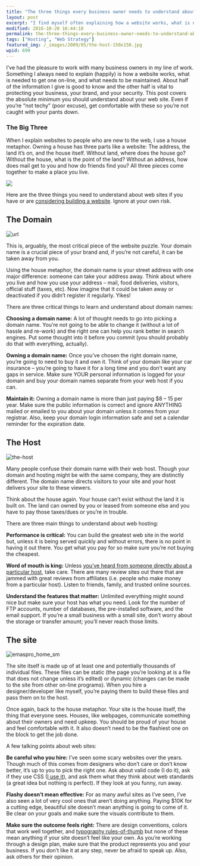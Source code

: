 ```yaml
---
title: "The three things every business owner needs to understand about web sites"
layout: post
excerpt: "I find myself often explaining how a website works, what is needed to get one on-line, and what needs to be maintained. About half of the information I give is good to know and the other half is vital to protecting your business, your brand, and your security."
modified: 2016-10-20 16:44:18
permalink: the-three-things-every-business-owner-needs-to-understand-about-web-sites/index.html
tags: ["Hosting", "Web Strategy"]
featured_img: /_images/2009/05/the-host-150x150.jpg
wpid: 699
---
```



I’ve had the pleasure to work with many business owners in my line of work. Something I always need to explain (happily) is how a website works, what is needed to get one on-line, and what needs to be maintained. About half of the information I give is good to know and the other half is vital to protecting your business, your brand, and your security. This post covers the absolute minimum you should understand about your web site. Even if you’re “not techy” (poor excuse), get comfortable with these so you’re not caught with your pants down.

### The Big Three

When I explain websites to people who are new to the web, I use a house metaphor. Owning a house has three parts like a website: The address, the land it’s on, and the house itself. Without land, where does the house go? Without the house, what is the point of the land? Without an address, how does mail get to you and how do friends find you? All three pieces come together to make a place you live.

![](/_images/2009/05/dale_house.jpg)

Here are the three things you need to understand about web sites if you have or are [considering building a website](/path-forward-how-josh-can-help-plans-and-approaches-building-a-new-web-site-from-scratch/). Ignore at your own risk.

The Domain
----------

![url](/_images/2009/05/url.jpg)  

This is, arguably, the most critical piece of the website puzzle. Your domain name is a crucial piece of your brand and, if you’re not careful, it can be taken away from you.

Using the house metaphor, the domain name is your street address with one major difference: someone can take your address away. Think about where you live and how you use your address – mail, food deliveries, visitors, official stuff (taxes, etc). Now imagine that it could be taken away or deactivated if you didn’t register it regularly. Yikes!

There are three critical things to learn and understand about domain names:

**Choosing a domain name:** A lot of thought needs to go into picking a domain name. You’re not going to be able to change it (without a lot of hassle and re-work) and the right one can help you rank better in search engines. Put some thought into it before you commit (you should probably do that with everything, actually).

**Owning a domain name:** Once you’ve chosen the right domain name, you’re going to need to buy it and own it. Think of your domain like your car insurance – you’re going to have it for a long time and you don’t want any gaps in service. Make sure YOUR personal information is logged for your domain and buy your domain names separate from your web host if you can.

**Maintain it:** Owning a domain name is more than just paying $8 – 15 per year. Make sure the public information is correct and ignore ANYTHING mailed or emailed to you about your domain unless it comes from your registrar. Also, keep your domain login information safe and set a calendar reminder for the expiration date.

The Host
--------

![the-host](/_images/2009/05/the-host.jpg "the-host")

Many people confuse their domain name with their web host. Though your domain and hosting might be with the same company, they are distinctly different. The domain name directs visitors to your site and your host delivers your site to these viewers.

Think about the house again. Your house can’t exist without the land it is built on. The land can owned by you or leased from someone else and you have to pay those taxes/dues or you’re in trouble.

There are three main things to understand about web hosting:

**Performance is critical:** You can build the greatest web site in the world but, unless it is being served quickly and without errors, there is no point in having it out there. You get what you pay for so make sure you’re not buying the cheapest.

**Word of mouth is king:** Unless [you’ve heard from someone directly about a particular host](/you-cant-go-wrong-with-fused-network-hosting-for-small-businesses/), take care. There are many review sites out there that are jammed with great reviews from affiliates (i.e. people who make money from a particular host). Listen to friends, family, and trusted online sources.

**Understand the features that matter:** Unlimited everything might sound nice but make sure your host has what you need. Look for the number of FTP accounts, number of databases, the pre-installed software, and the email support. If you’re a small business with a small site, don’t worry about the storage or transfer amount; you’ll never reach those limits.

The site
--------

![emaspro_home_sm](/_images/2009/05/emaspro_home_sm.jpg "emaspro_home_sm")

The site itself is made up of at least one and potentially thousands of individual files. These files can be static (the page you’re looking at is a file that does not change unless it’s edited) or dynamic (changes can be made to the site from other on-line programs). When you hire a designer/developer like myself, you’re paying them to build these files and pass them on to the host.

Once again, back to the house metaphor. Your site is the house itself, the thing that everyone sees. Houses, like webpages, communicate something about their owners and need upkeep. You should be proud of your house and feel comfortable with it. It also doesn’t need to be the flashiest one on the block to get the job done.

A few talking points about web sites:

**Be careful who you hire:** I’ve seen some scary websites over the years. Though much of this comes from designers who don’t care or don’t know better, it’s up to you to pick the right one. Ask about valid code (I do it), ask if they use CSS ([I use it](/tag/css)), and ask them what they think about web standards (a great idea but nothing is perfect). If they look at you funny, run away.

**Flashy doesn’t mean effective:** For as many awful sites as I’ve seen, I’ve also seen a lot of very cool ones that aren’t doing anything. Paying $10K for a cutting edge, beautiful site doesn’t mean anything is going to come of it. Be clear on your goals and make sure the visuals contribute to them.

**Make sure the outcome feels right:** There are design conventions, colors that work well together, and [typography rules-of-thumb](/6-steps-to-easy-typography-in-any-document/) but none of these mean anything if your site doesn’t feel like your own. As you’re working through a design plan, make sure that the product represents you and your business. If you don’t like it at any step, never be afraid to speak up. Also, ask others for their opinion.
